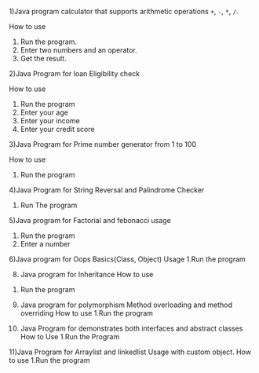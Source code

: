 1)Java program calculator that supports arithmetic operations `+`, `-`, `*`, `/`.

How to use
1. Run the program.
2. Enter two numbers and an operator.
3. Get the result.


2)Java Program for loan Eligibility check

How to use
1. Run the program
2. Enter your age
3. Enter your income
4. Enter your credit score

3)Java Program for Prime number generator from 1 to 100

How to use
1. Run the program

4)Java Program for String Reversal and Palindrome Checker
1. Run The program

5)Java program for Factorial and febonacci 
usage
1. Run the program
2. Enter a number

6)Java program for Oops Basics(Class, Object)
Usage
1.Run the program

8) Java program for Inheritance
How to use
1. Run the program

9) Java program for polymorphism Method overloading and method overriding
How to use
1.Run the program

10) Java Program for demonstrates both interfaces and abstract classes
How to Use
1.Run the Program

11)Java Program for Arraylist and linkedlist Usage with custom object.
How to use
1.Run the program